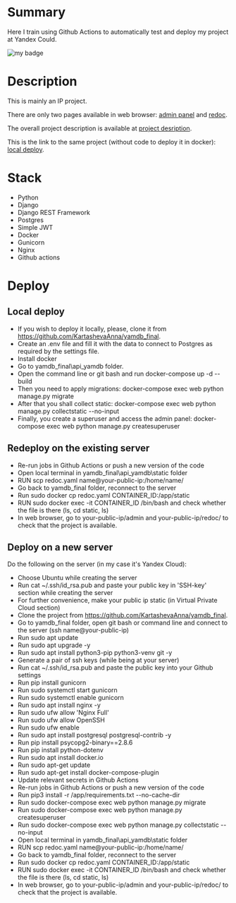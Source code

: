 # Summary
Here I train using Github Actions to automatically test and deploy my project at Yandex Could. <p>
![my badge](https://github.com/KartashevaAnna/yamdb_final/actions/workflows/yamdb_workflow.yml/badge.svg) </p>

# Description
This is mainly an IP project.<p></p> 
There are only two pages available in web browser: [admin panel](http://84.201.157.9/admin/) and [redoc](http://84.201.157.9/redoc/).<p></p>
The overall project description is available at [project desription](https://github.com/KartashevaAnna/api_final_yatube/blob/master/README.md). <p></p>
This is the link to the same project (without code to deploy it in docker): [local deploy](https://github.com/KartashevaAnna/api_final_yatube).



# Stack
- Python
- Django
- Django REST Framework
- Postgres
- Simple JWT
- Docker
- Gunicorn
- Nginx
- Github actions

# Deploy

## Local deploy
- If you wish to deploy it locally, please, clone it from https://github.com/KartashevaAnna/yamdb_final.
- Create an .env file and fill it with the data to connect to Postgres as required by the settings file.
- Install docker
- Go to yamdb_final\api_yamdb folder.
- Open the command line or git bash and run docker-compose up -d --build
- Then you need to apply migrations: docker-compose exec web python manage.py migrate
- After that you shall collect static: docker-compose exec web python manage.py collectstatic --no-input
- Finally, you create a superuser and access the admin panel: docker-compose exec web python manage.py createsuperuser

## Redeploy on the existing server
- Re-run jobs in Github Actions or push a new version of the code
- Open local terminal in yamdb_final\api_yamdb\static folder
- RUN scp redoc.yaml name@your-public-ip:/home/name/
- Go back to yamdb_final folder, reconnect to the server
- Run sudo docker cp redoc.yaml CONTAINER_ID:/app/static
- RUN sudo docker exec -it CONTAINER_ID /bin/bash and check whether the file is there (ls, cd static, ls)
- In web browser, go to your-public-ip/admin and your-public-ip/redoc/ to check that the project is available.

## Deploy on a new server
Do the following on the server (in my case it's Yandex Cloud):
- Choose Ubuntu while creating the server
- Run cat ~/.ssh/id_rsa.pub and paste your public key in 'SSH-key' section while creating the server
- For further convenience, make your public ip static (in Virtual Private Cloud section)
- Clone the project from https://github.com/KartashevaAnna/yamdb_final.
- Go to yamdb_final folder, open git bash or command line and connect to the server (ssh name@your-public-ip)
- Run sudo apt update
- Run sudo apt upgrade -y
- Run sudo apt install python3-pip python3-venv git -y
- Generate a pair of ssh keys (while being at your server)
- Run cat ~/.ssh/id_rsa.pub and paste the public key into your Github settings
- Run pip install gunicorn 
- Run sudo systemctl start gunicorn
- Run sudo systemctl enable gunicorn
- Run sudo apt install nginx -y 
- Run sudo ufw allow 'Nginx Full'
- Run sudo ufw allow OpenSSH 
- Run sudo ufw enable
- Run sudo apt install postgresql postgresql-contrib -y
- Run pip install psycopg2-binary==2.8.6 
- Run pip install python-dotenv
- Run sudo apt install docker.io
- Run sudo apt-get update
- Run sudo apt-get install docker-compose-plugin
- Update relevant secrets in Github Actions
- Re-run jobs in Github Actions or push a new version of the code
- Run pip3 install -r /app/requirements.txt --no-cache-dir
- Run sudo docker-compose exec web python manage.py migrate
- Run sudo docker-compose exec web python manage.py createsuperuser
- Run sudo docker-compose exec web python manage.py collectstatic --no-input
- Open local terminal in yamdb_final\api_yamdb\static folder
- RUN scp redoc.yaml name@your-public-ip:/home/name/
- Go back to yamdb_final folder, reconnect to the server
- Run sudo docker cp redoc.yaml CONTAINER_ID:/app/static
- RUN sudo docker exec -it CONTAINER_ID /bin/bash and check whether the file is there (ls, cd static, ls)
- In web browser, go to your-public-ip/admin and your-public-ip/redoc/ to check that the project is available.

